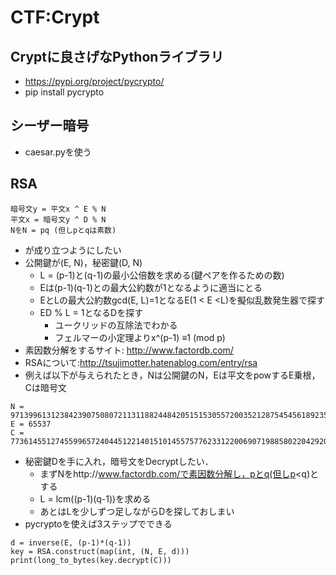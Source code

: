 # CTF:Crypt
## Cryptに良さげなPythonライブラリ
- https://pypi.org/project/pycrypto/
- pip install pycrypto

## シーザー暗号
- caesar.pyを使う

## RSA

```
暗号文y = 平文x ^ E % N
平文x = 暗号文y ^ D % N
NをN = pq (但しpとqは素数)
```
- が成り立つようにしたい
- 公開鍵が(E, N)，秘密鍵(D, N)
  - L = (p-1)と(q-1)の最小公倍数を求める(鍵ペアを作るための数)
  - Eは(p-1)(q-1)との最大公約数が1となるように適当にとる
  - EとLの最大公約数gcd(E, L)=1となるE(1 < E <L)を擬似乱数発生器で探す
  - ED % L = 1となるDを探す
    - ユークリッドの互除法でわかる
    - フェルマーの小定理よりx^(p-1) ≡1 (mod p)
- 素因数分解をするサイト: http://www.factordb.com/
- RSAについて:http://tsujimotter.hatenablog.com/entry/rsa
- 例えば以下が与えられたとき，Nは公開鍵のN，Eは平文をpowするE乗根，Cは暗号文

```
N = 97139961312384239075080721131188244842051515305572003521287545456189235939577
E = 65537
C = 77361455127455996572404451221401510145575776233122006907198858022042920987316
```

- 秘密鍵Dを手に入れ，暗号文をDecryptしたい．
  - まずNをhttp://www.factordb.com/で素因数分解し，pとq(但しp<q)とする
  - L = lcm((p-1)(q-1))を求める
  - あとはLを少しずつ足しながらDを探しておしまい
- pycryptoを使えば3ステップでできる

```
d = inverse(E, (p-1)*(q-1))
key = RSA.construct(map(int, (N, E, d)))
print(long_to_bytes(key.decrypt(C)))
```

